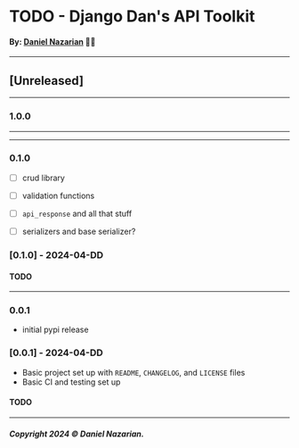 # TODO - Django Dan's API Toolkit
#### By: [Daniel Nazarian](https://danielnazarian) 🐧👹

-------------------------------------------------------
## [Unreleased]
-----
### 1.0.0


-----


-----
### 0.1.0


- [ ] crud library


- [ ] validation functions


- [ ] `api_response` and all that stuff


- [ ] serializers and base serializer?



### [0.1.0] - 2024-04-DD
#### TODO

---
### 0.0.1


- initial pypi release




### [0.0.1] - 2024-04-DD
- Basic project set up with `README`, `CHANGELOG`, and `LICENSE` files
- Basic CI and testing set up
#### TODO

-------------------------------------------------------

##### Copyright 2024 © Daniel Nazarian.
